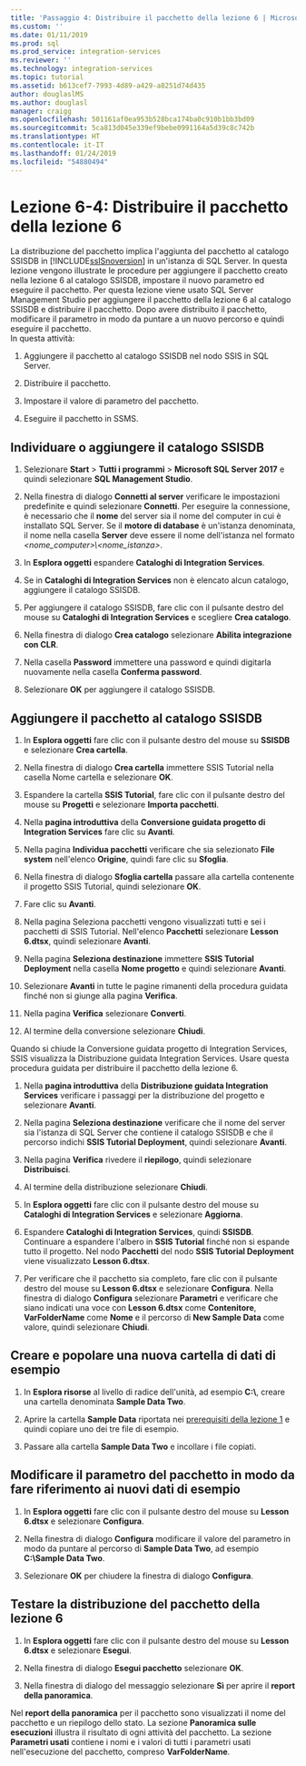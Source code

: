 ```yaml
---
title: 'Passaggio 4: Distribuire il pacchetto della lezione 6 | Microsoft Docs'
ms.custom: ''
ms.date: 01/11/2019
ms.prod: sql
ms.prod_service: integration-services
ms.reviewer: ''
ms.technology: integration-services
ms.topic: tutorial
ms.assetid: b613cef7-7993-4d89-a429-a8251d74d435
author: douglaslMS
ms.author: douglasl
manager: craigg
ms.openlocfilehash: 501161af0ea953b528bca174ba0c910b1bb3bd09
ms.sourcegitcommit: 5ca813d045e339ef9bebe0991164a5d39c8c742b
ms.translationtype: HT
ms.contentlocale: it-IT
ms.lasthandoff: 01/24/2019
ms.locfileid: "54880494"
---
```

# <a name="lesson-6-4-deploy-the-lesson-6-package"></a>Lezione 6-4: Distribuire il pacchetto della lezione 6

La distribuzione del pacchetto implica l'aggiunta del pacchetto al catalogo SSISDB in [!INCLUDE[ssISnoversion](../includes/ssisnoversion-md.md)] in un'istanza di SQL Server. In questa lezione vengono illustrate le procedure per aggiungere il pacchetto creato nella lezione 6 al catalogo SSISDB, impostare il nuovo parametro ed eseguire il pacchetto. Per questa lezione viene usato SQL Server Management Studio per aggiungere il pacchetto della lezione 6 al catalogo SSISDB e distribuire il pacchetto. Dopo avere distribuito il pacchetto, modificare il parametro in modo da puntare a un nuovo percorso e quindi eseguire il pacchetto.   
In questa attività:  

1. Aggiungere il pacchetto al catalogo SSISDB nel nodo SSIS in SQL Server.  
  
2. Distribuire il pacchetto.  
  
3. Impostare il valore di parametro del pacchetto.  

4. Eseguire il pacchetto in SSMS.  
  
## <a name="locate-or-add-the-ssisdb-catalog"></a>Individuare o aggiungere il catalogo SSISDB  
  
1.  Selezionare **Start** > **Tutti i programmi** > **Microsoft SQL Server 2017** e quindi selezionare **SQL Management Studio**.  
  
2.  Nella finestra di dialogo **Connetti al server** verificare le impostazioni predefinite e quindi selezionare **Connetti**. Per eseguire la connessione, è necessario che il **nome** del server sia il nome del computer in cui è installato SQL Server. Se il **motore di database** è un'istanza denominata, il nome nella casella **Server** deve essere il nome dell'istanza nel formato *\<nome_computer>\\\<nome_istanza>*. 
  
3.  In **Esplora oggetti** espandere **Cataloghi di Integration Services**.  
  
4.  Se in **Cataloghi di Integration Services** non è elencato alcun catalogo, aggiungere il catalogo SSISDB.  
  
5.  Per aggiungere il catalogo SSISDB, fare clic con il pulsante destro del mouse su **Cataloghi di Integration Services** e scegliere **Crea catalogo**.  
  
6.  Nella finestra di dialogo **Crea catalogo** selezionare **Abilita integrazione con CLR**.  
  
7.  Nella casella **Password** immettere una password e quindi digitarla nuovamente nella casella **Conferma password**. 
  
8.  Selezionare **OK** per aggiungere il catalogo SSISDB.  
  
## <a name="add-the-package-to-the-ssisdb-catalog"></a>Aggiungere il pacchetto al catalogo SSISDB  
  
1.  In **Esplora oggetti** fare clic con il pulsante destro del mouse su **SSISDB** e selezionare **Crea cartella**.  
  
2.  Nella finestra di dialogo **Crea cartella** immettere SSIS Tutorial nella casella Nome cartella e selezionare **OK**.  
  
3.  Espandere la cartella **SSIS Tutorial**, fare clic con il pulsante destro del mouse su **Progetti** e selezionare **Importa pacchetti**.  
  
4.  Nella **pagina introduttiva** della **Conversione guidata progetto di Integration Services** fare clic su **Avanti**.  
  
5.  Nella pagina **Individua pacchetti** verificare che sia selezionato **File system** nell'elenco **Origine**, quindi fare clic su **Sfoglia**.  
  
6.  Nella finestra di dialogo **Sfoglia cartella** passare alla cartella contenente il progetto SSIS Tutorial, quindi selezionare **OK**.  
  
7.  Fare clic su **Avanti**.  
  
8.  Nella pagina Seleziona pacchetti vengono visualizzati tutti e sei i pacchetti di SSIS Tutorial. Nell'elenco **Pacchetti** selezionare **Lesson 6.dtsx**, quindi selezionare **Avanti**.  
  
9. Nella pagina **Seleziona destinazione** immettere **SSIS Tutorial Deployment** nella casella **Nome progetto** e quindi selezionare **Avanti**.

10. Selezionare **Avanti** in tutte le pagine rimanenti della procedura guidata finché non si giunge alla pagina **Verifica**.  
  
11. Nella pagina **Verifica** selezionare **Converti**.  
  
12. Al termine della conversione selezionare **Chiudi**.  
  
Quando si chiude la Conversione guidata progetto di Integration Services, SSIS visualizza la Distribuzione guidata Integration Services. Usare questa procedura guidata per distribuire il pacchetto della lezione 6.  
  
1.  Nella **pagina introduttiva** della **Distribuzione guidata Integration Services** verificare i passaggi per la distribuzione del progetto e selezionare **Avanti**.  
  
2.  Nella pagina **Seleziona destinazione** verificare che il nome del server sia l'istanza di SQL Server che contiene il catalogo SSISDB e che il percorso indichi **SSIS Tutorial Deployment**, quindi selezionare **Avanti**.  
  
3.  Nella pagina **Verifica** rivedere il **riepilogo**, quindi selezionare **Distribuisci**.  
  
4.  Al termine della distribuzione selezionare **Chiudi**.  
  
5.  In **Esplora oggetti** fare clic con il pulsante destro del mouse su **Cataloghi di Integration Services** e selezionare **Aggiorna**.  
  
6.  Espandere **Cataloghi di Integration Services**, quindi **SSISDB**. Continuare a espandere l'albero in **SSIS Tutorial** finché non si espande tutto il progetto. Nel nodo **Pacchetti** del nodo **SSIS Tutorial Deployment** viene visualizzato **Lesson 6.dtsx**.  
  
7.  Per verificare che il pacchetto sia completo, fare clic con il pulsante destro del mouse su **Lesson 6.dtsx** e selezionare **Configura**. Nella finestra di dialogo **Configura** selezionare **Parametri** e verificare che siano indicati una voce con **Lesson 6.dtsx** come **Contenitore**, **VarFolderName** come **Nome** e il percorso di **New Sample Data** come valore, quindi selezionare **Chiudi**.  
  
## <a name="create-and-populate-a-new-sample-data-folder"></a>Creare e popolare una nuova cartella di dati di esempio  
  
1.  In **Esplora risorse** al livello di radice dell'unità, ad esempio **C:\\**, creare una cartella denominata **Sample Data Two**.  
  
2.  Aprire la cartella **Sample Data** riportata nei [prerequisiti della lezione 1](../integration-services/lesson-1-create-a-project-and-basic-package-with-ssis.md#prerequisites) e quindi copiare uno dei tre file di esempio.  
  
3.  Passare alla cartella **Sample Data Two** e incollare i file copiati.  
  
## <a name="change-the-package-parameter-to-point-to-the-new-sample-data"></a>Modificare il parametro del pacchetto in modo da fare riferimento ai nuovi dati di esempio  
  
1.  In **Esplora oggetti** fare clic con il pulsante destro del mouse su **Lesson 6.dtsx** e selezionare **Configura**.  
  
2.  Nella finestra di dialogo **Configura** modificare il valore del parametro in modo da puntare al percorso di **Sample Data Two**, ad esempio **C:\\Sample Data Two**.  
  
3.  Selezionare **OK** per chiudere la finestra di dialogo **Configura**.  
  
## <a name="test-the-lesson-6-package-deployment"></a>Testare la distribuzione del pacchetto della lezione 6  
  
1.  In **Esplora oggetti** fare clic con il pulsante destro del mouse su **Lesson 6.dtsx** e selezionare **Esegui**.  
  
2.  Nella finestra di dialogo **Esegui pacchetto** selezionare **OK**.  
  
3.  Nella finestra di dialogo del messaggio selezionare **Sì** per aprire il **report della panoramica**.  
  
Nel **report della panoramica** per il pacchetto sono visualizzati il nome del pacchetto e un riepilogo dello stato. La sezione **Panoramica sulle esecuzioni** illustra il risultato di ogni attività del pacchetto. La sezione **Parametri usati** contiene i nomi e i valori di tutti i parametri usati nell'esecuzione del pacchetto, compreso **VarFolderName**.  
  
